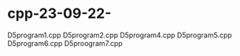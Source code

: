 # cpp-23-09-22-
D5program1.cpp
D5program2.cpp
D5program4.cpp
D5program5.cpp
D5program6.cpp
D5proogram7.cpp
